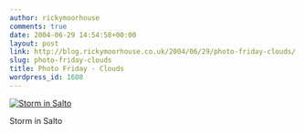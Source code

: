 ```yaml
---
author: rickymoorhouse
comments: true
date: 2004-06-29 14:54:58+00:00
layout: post
link: http://blog.rickymoorhouse.co.uk/2004/06/29/photo-friday-clouds/
slug: photo-friday-clouds
title: Photo Friday - Clouds
wordpress_id: 1608
---
```


[![Storm in Salto](http://www.samespirit.net/ricky/resize.asp?path=/ricky/images/clouds.jpg&width=240)](http://www.samespirit.net/ricky/gallery/photo.asp?section=../images&file=clouds.jpg)  

Storm in Salto
